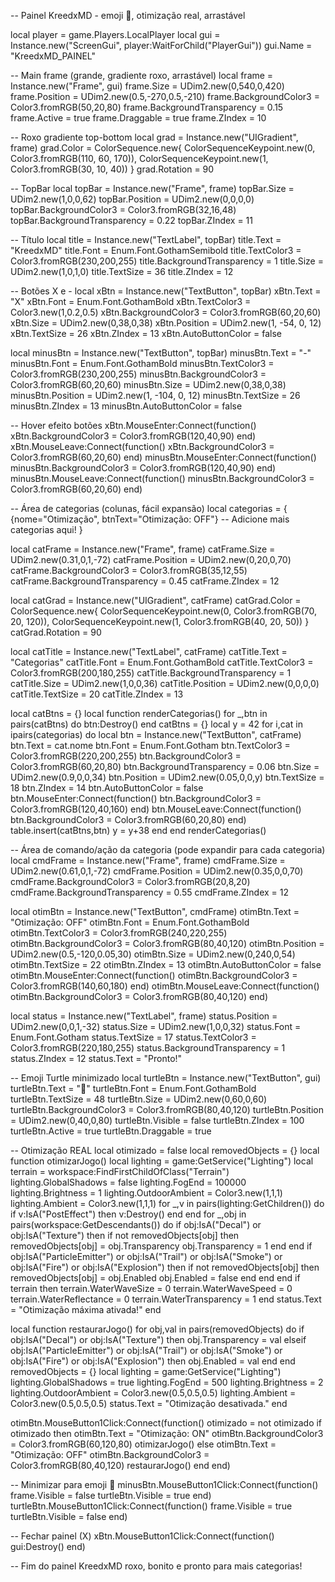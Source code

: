 -- Painel KreedxMD - emoji 🐢, otimização real, arrastável

local player = game.Players.LocalPlayer
local gui = Instance.new("ScreenGui", player:WaitForChild("PlayerGui"))
gui.Name = "KreedxMD_PAINEL"

-- Main frame (grande, gradiente roxo, arrastável)
local frame = Instance.new("Frame", gui)
frame.Size = UDim2.new(0,540,0,420)
frame.Position = UDim2.new(0.5,-270,0.5,-210)
frame.BackgroundColor3 = Color3.fromRGB(50,20,80)
frame.BackgroundTransparency = 0.15
frame.Active = true
frame.Draggable = true
frame.ZIndex = 10

-- Roxo gradiente top-bottom
local grad = Instance.new("UIGradient", frame)
grad.Color = ColorSequence.new{
    ColorSequenceKeypoint.new(0, Color3.fromRGB(110, 60, 170)),
    ColorSequenceKeypoint.new(1, Color3.fromRGB(30, 10, 40))
}
grad.Rotation = 90

-- TopBar
local topBar = Instance.new("Frame", frame)
topBar.Size = UDim2.new(1,0,0,62)
topBar.Position = UDim2.new(0,0,0,0)
topBar.BackgroundColor3 = Color3.fromRGB(32,16,48)
topBar.BackgroundTransparency = 0.22
topBar.ZIndex = 11

-- Título
local title = Instance.new("TextLabel", topBar)
title.Text = "KreedxMD"
title.Font = Enum.Font.GothamSemibold
title.TextColor3 = Color3.fromRGB(230,200,255)
title.BackgroundTransparency = 1
title.Size = UDim2.new(1,0,1,0)
title.TextSize = 36
title.ZIndex = 12

-- Botões X e -
local xBtn = Instance.new("TextButton", topBar)
xBtn.Text = "X"
xBtn.Font = Enum.Font.GothamBold
xBtn.TextColor3 = Color3.new(1,0.2,0.5)
xBtn.BackgroundColor3 = Color3.fromRGB(60,20,60)
xBtn.Size = UDim2.new(0,38,0,38)
xBtn.Position = UDim2.new(1, -54, 0, 12)
xBtn.TextSize = 26
xBtn.ZIndex = 13
xBtn.AutoButtonColor = false

local minusBtn = Instance.new("TextButton", topBar)
minusBtn.Text = "-"
minusBtn.Font = Enum.Font.GothamBold
minusBtn.TextColor3 = Color3.fromRGB(230,200,255)
minusBtn.BackgroundColor3 = Color3.fromRGB(60,20,60)
minusBtn.Size = UDim2.new(0,38,0,38)
minusBtn.Position = UDim2.new(1, -104, 0, 12)
minusBtn.TextSize = 26
minusBtn.ZIndex = 13
minusBtn.AutoButtonColor = false

-- Hover efeito botões
xBtn.MouseEnter:Connect(function() xBtn.BackgroundColor3 = Color3.fromRGB(120,40,90) end)
xBtn.MouseLeave:Connect(function() xBtn.BackgroundColor3 = Color3.fromRGB(60,20,60) end)
minusBtn.MouseEnter:Connect(function() minusBtn.BackgroundColor3 = Color3.fromRGB(120,40,90) end)
minusBtn.MouseLeave:Connect(function() minusBtn.BackgroundColor3 = Color3.fromRGB(60,20,60) end)

-- Área de categorias (colunas, fácil expansão)
local categorias = {
    {nome="Otimização", btnText="Otimização: OFF"}
    -- Adicione mais categorias aqui!
}

local catFrame = Instance.new("Frame", frame)
catFrame.Size = UDim2.new(0.31,0,1,-72)
catFrame.Position = UDim2.new(0,20,0,70)
catFrame.BackgroundColor3 = Color3.fromRGB(35,12,55)
catFrame.BackgroundTransparency = 0.45
catFrame.ZIndex = 12

local catGrad = Instance.new("UIGradient", catFrame)
catGrad.Color = ColorSequence.new{
    ColorSequenceKeypoint.new(0, Color3.fromRGB(70, 20, 120)),
    ColorSequenceKeypoint.new(1, Color3.fromRGB(40, 20, 50))
}
catGrad.Rotation = 90

local catTitle = Instance.new("TextLabel", catFrame)
catTitle.Text = "Categorias"
catTitle.Font = Enum.Font.GothamBold
catTitle.TextColor3 = Color3.fromRGB(200,180,255)
catTitle.BackgroundTransparency = 1
catTitle.Size = UDim2.new(1,0,0,36)
catTitle.Position = UDim2.new(0,0,0,0)
catTitle.TextSize = 20
catTitle.ZIndex = 13

local catBtns = {}
local function renderCategorias()
    for _,btn in pairs(catBtns) do btn:Destroy() end
    catBtns = {}
    local y = 42
    for i,cat in ipairs(categorias) do
        local btn = Instance.new("TextButton", catFrame)
        btn.Text = cat.nome
        btn.Font = Enum.Font.Gotham
        btn.TextColor3 = Color3.fromRGB(220,200,255)
        btn.BackgroundColor3 = Color3.fromRGB(60,20,80)
        btn.BackgroundTransparency = 0.06
        btn.Size = UDim2.new(0.9,0,0,34)
        btn.Position = UDim2.new(0.05,0,0,y)
        btn.TextSize = 18
        btn.ZIndex = 14
        btn.AutoButtonColor = false
        btn.MouseEnter:Connect(function() btn.BackgroundColor3 = Color3.fromRGB(120,40,160) end)
        btn.MouseLeave:Connect(function() btn.BackgroundColor3 = Color3.fromRGB(60,20,80) end)
        table.insert(catBtns,btn)
        y = y+38
    end
end
renderCategorias()

-- Área de comando/ação da categoria (pode expandir para cada categoria)
local cmdFrame = Instance.new("Frame", frame)
cmdFrame.Size = UDim2.new(0.61,0,1,-72)
cmdFrame.Position = UDim2.new(0.35,0,0,70)
cmdFrame.BackgroundColor3 = Color3.fromRGB(20,8,20)
cmdFrame.BackgroundTransparency = 0.55
cmdFrame.ZIndex = 12

local otimBtn = Instance.new("TextButton", cmdFrame)
otimBtn.Text = "Otimização: OFF"
otimBtn.Font = Enum.Font.GothamBold
otimBtn.TextColor3 = Color3.fromRGB(240,220,255)
otimBtn.BackgroundColor3 = Color3.fromRGB(80,40,120)
otimBtn.Position = UDim2.new(0.5,-120,0.05,30)
otimBtn.Size = UDim2.new(0,240,0,54)
otimBtn.TextSize = 22
otimBtn.ZIndex = 13
otimBtn.AutoButtonColor = false
otimBtn.MouseEnter:Connect(function() otimBtn.BackgroundColor3 = Color3.fromRGB(140,60,180) end)
otimBtn.MouseLeave:Connect(function() otimBtn.BackgroundColor3 = Color3.fromRGB(80,40,120) end)

local status = Instance.new("TextLabel", frame)
status.Position = UDim2.new(0,0,1,-32)
status.Size = UDim2.new(1,0,0,32)
status.Font = Enum.Font.Gotham
status.TextSize = 17
status.TextColor3 = Color3.fromRGB(220,180,255)
status.BackgroundTransparency = 1
status.ZIndex = 12
status.Text = "Pronto!"

-- Emoji Turtle minimizado
local turtleBtn = Instance.new("TextButton", gui)
turtleBtn.Text = "🐢"
turtleBtn.Font = Enum.Font.GothamBold
turtleBtn.TextSize = 48
turtleBtn.Size = UDim2.new(0,60,0,60)
turtleBtn.BackgroundColor3 = Color3.fromRGB(80,40,120)
turtleBtn.Position = UDim2.new(0,40,0,80)
turtleBtn.Visible = false
turtleBtn.ZIndex = 100
turtleBtn.Active = true
turtleBtn.Draggable = true

-- Otimização REAL
local otimizado = false
local removedObjects = {}
local function otimizarJogo()
    local lighting = game:GetService("Lighting")
    local terrain = workspace:FindFirstChildOfClass("Terrain")
    lighting.GlobalShadows = false
    lighting.FogEnd = 100000
    lighting.Brightness = 1
    lighting.OutdoorAmbient = Color3.new(1,1,1)
    lighting.Ambient = Color3.new(1,1,1)
    for _,v in pairs(lighting:GetChildren()) do
        if v:IsA("PostEffect") then v:Destroy() end
    end
    for _,obj in pairs(workspace:GetDescendants()) do
        if obj:IsA("Decal") or obj:IsA("Texture") then
            if not removedObjects[obj] then
                removedObjects[obj] = obj.Transparency
                obj.Transparency = 1
            end
        end
        if obj:IsA("ParticleEmitter") or obj:IsA("Trail") or obj:IsA("Smoke") or obj:IsA("Fire") or obj:IsA("Explosion") then
            if not removedObjects[obj] then
                removedObjects[obj] = obj.Enabled
                obj.Enabled = false
            end
        end
    end
    if terrain then
        terrain.WaterWaveSize = 0
        terrain.WaterWaveSpeed = 0
        terrain.WaterReflectance = 0
        terrain.WaterTransparency = 1
    end
    status.Text = "Otimização máxima ativada!"
end

local function restaurarJogo()
    for obj,val in pairs(removedObjects) do
        if obj:IsA("Decal") or obj:IsA("Texture") then
            obj.Transparency = val
        elseif obj:IsA("ParticleEmitter") or obj:IsA("Trail") or obj:IsA("Smoke") or obj:IsA("Fire") or obj:IsA("Explosion") then
            obj.Enabled = val
        end
    end
    removedObjects = {}
    local lighting = game:GetService("Lighting")
    lighting.GlobalShadows = true
    lighting.FogEnd = 500
    lighting.Brightness = 2
    lighting.OutdoorAmbient = Color3.new(0.5,0.5,0.5)
    lighting.Ambient = Color3.new(0.5,0.5,0.5)
    status.Text = "Otimização desativada."
end

otimBtn.MouseButton1Click:Connect(function()
    otimizado = not otimizado
    if otimizado then
        otimBtn.Text = "Otimização: ON"
        otimBtn.BackgroundColor3 = Color3.fromRGB(60,120,80)
        otimizarJogo()
    else
        otimBtn.Text = "Otimização: OFF"
        otimBtn.BackgroundColor3 = Color3.fromRGB(80,40,120)
        restaurarJogo()
    end
end)

-- Minimizar para emoji 🐢
minusBtn.MouseButton1Click:Connect(function()
    frame.Visible = false
    turtleBtn.Visible = true
end)
turtleBtn.MouseButton1Click:Connect(function()
    frame.Visible = true
    turtleBtn.Visible = false
end)

-- Fechar painel (X)
xBtn.MouseButton1Click:Connect(function()
    gui:Destroy()
end)

-- Fim do painel KreedxMD roxo, bonito e pronto para mais categorias!
